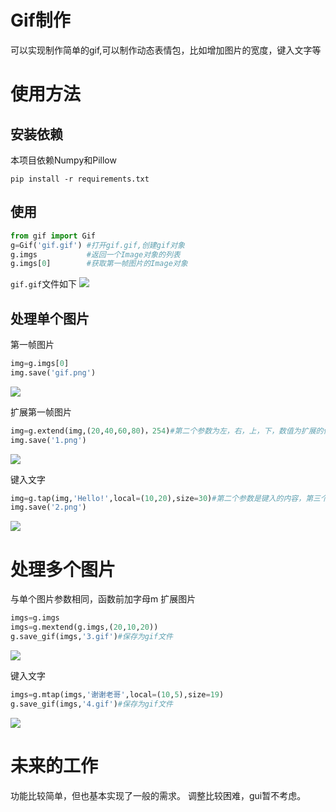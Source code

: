 # Gif制作
可以实现制作简单的gif,可以制作动态表情包，比如增加图片的宽度，键入文字等
# 使用方法
## 安装依赖
本项目依赖Numpy和Pillow
```shell
pip install -r requirements.txt
```
## 使用
```python
from gif import Gif
g=Gif('gif.gif') #打开gif.gif,创建gif对象
g.imgs           #返回一个Image对象的列表
g.imgs[0]        #获取第一帧图片的Image对象
```
`gif.gif`文件如下
![](https://i.imgur.com/lfXPTVj.gif)
## 处理单个图片
第一帧图片
```python
img=g.imgs[0]
img.save('gif.png')
```
![](https://i.imgur.com/eVLIzyD.png)


扩展第一帧图片
```python
img=g.extend(img,(20,40,60,80)，254)#第二个参数为左，右，上，下，数值为扩展的像素数,可以为1~4个，对应相应的位置；最后一个参数是RGB的值，254为白色，默认值；返回Image对象
img.save('1.png')
```
![](https://i.imgur.com/qToFT5V.png)


键入文字
```python
img=g.tap(img,'Hello!',local=(10,20),size=30)#第二个参数是键入的内容，第三个参数是位置，第四个参数是大小
img.save('2.png')
```
![](https://i.imgur.com/lR6rLNL.png)
# 处理多个图片
与单个图片参数相同，函数前加字母m
扩展图片
```python
imgs=g.imgs
imgs=g.mextend(g.imgs,(20,10,20))
g.save_gif(imgs,'3.gif')#保存为gif文件
```
![](https://i.imgur.com/eg6HlvD.gif)


键入文字
```python
imgs=g.mtap(imgs,'谢谢老哥',local=(10,5),size=19)
g.save_gif(imgs,'4.gif')#保存为gif文件
```
![](https://i.imgur.com/6vkG44h.gif)
# 未来的工作
功能比较简单，但也基本实现了一般的需求。
调整比较困难，gui暂不考虑。

